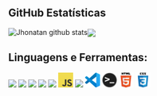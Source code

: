 ## **GitHub Estatísticas**

<a href="https://github.com/Gurupreet">
  <img align="center" src="https://github-readme-stats.vercel.app/api/top-langs/?username=jhonatandev0&theme=react&hide_langs_below=1" />
</a>

<a href="https://github.com/Gurupreet">
 <img align="left" src="https://github-readme-stats.vercel.app/api?username=jhonatandev0&show_icons=true&theme=react&line_height=27" alt="Jhonatan github stats"/>
</a>

## **Linguagens e Ferramentas:**  
<code><img height="30" src="https://www.php.net//images/logos/new-php-logo.svg"></code>
<code><img height="30" src="https://www.r-project.org/logo/Rlogo.svg"></code>
<code><img height="30" src="https://avatars.githubusercontent.com/u/6128107?s=200&v=4"></code>
<code><img height="30" src="https://user-images.githubusercontent.com/53862244/123355017-283ff900-d53b-11eb-862f-d36918b21976.png"></code>
<code><img height="30" src="https://www.oracle.com/a/ocom/img/cb71-java-logo.png"></code>
<code><img height="30" src="https://raw.githubusercontent.com/github/explore/80688e429a7d4ef2fca1e82350fe8e3517d3494d/topics/javascript/javascript.png"></code>
<code><img height="30" src="https://www.google.com/url?sa=i&url=https%3A%2F%2Fcommons.wikimedia.org%2Fwiki%2FFile%3ATypescript_logo_2020.svg&psig=AOvVaw0DlvNbLxKe9_wJKvIBoKP9&ust=1631405131682000&source=images&cd=vfe&ved=0CAsQjRxqFwoTCICww-3P9fICFQAAAAAdAAAAABAD"></code>
<code><img height="30" src="https://raw.githubusercontent.com/github/explore/80688e429a7d4ef2fca1e82350fe8e3517d3494d/topics/visual-studio-code/visual-studio-code.png"></code>
<code><img height="30" src="https://raw.githubusercontent.com/github/explore/80688e429a7d4ef2fca1e82350fe8e3517d3494d/topics/terminal/terminal.png"></code>
<code><img height="30" src="https://raw.githubusercontent.com/github/explore/80688e429a7d4ef2fca1e82350fe8e3517d3494d/topics/html/html.png"></code>
<code><img height="30" src="https://raw.githubusercontent.com/github/explore/80688e429a7d4ef2fca1e82350fe8e3517d3494d/topics/css/css.png"></code>

